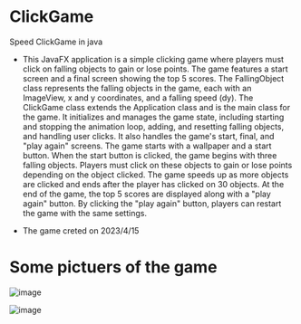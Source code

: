 # ClickGame
Speed ClickGame in java

* This JavaFX application is a simple clicking game where players must click on falling objects to gain or lose points. The game features a start screen and a final screen showing the top 5 scores. The FallingObject class represents the falling objects in the game, each with an ImageView, x and y coordinates, and a falling speed (dy).
The ClickGame class extends the Application class and is the main class for the game. It initializes and manages the game state, including starting and stopping the animation loop, adding, and resetting falling objects, and handling user clicks. It also handles the game's start, final, and "play again" screens.
The game starts with a wallpaper and a start button. When the start button is clicked, the game begins with three falling objects. Players must click on these objects to gain or lose points depending on the object clicked. The game speeds up as more objects are clicked and ends after the player has clicked on 30 objects.
At the end of the game, the top 5 scores are displayed along with a "play again" button. By clicking the "play again" button, players can restart the game with the same settings.

* The game creted on 2023/4/15
# Some pictuers of the game



![image](https://github.com/q55/ClickGame/assets/107367949/be422ec8-f6ea-4bdf-8339-3e66c4160fd1)


![image](https://github.com/q55/ClickGame/assets/107367949/c95e4823-7ac5-4783-b16b-13ad7242bf8b)
